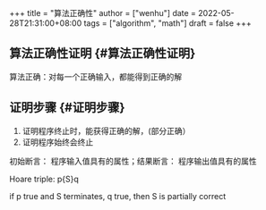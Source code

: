 +++
title = "算法正确性"
author = ["wenhu"]
date = 2022-05-28T21:31:00+08:00
tags = ["algorithm", "math"]
draft = false
+++

## 算法正确性证明 {#算法正确性证明}

算法正确：对每一个正确输入，都能得到正确的解


## 证明步骤 {#证明步骤}

1.  证明程序终止时，能获得正确的解，(部分正确）
2.  证明程序始终会终止

初始断言： 程序输入值具有的属性；结果断言： 程序输出值具有的属性

Hoare triple:  p{S}q

if p true and S terminates, q true, then S is partially correct
